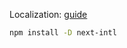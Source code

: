 Localization: [guide](https://javascript.plainenglish.io/creating-a-multilanguage-app-with-a-language-switcher-in-nextjs-13-888b4aec9d2)

```bash
npm install -D next-intl
```